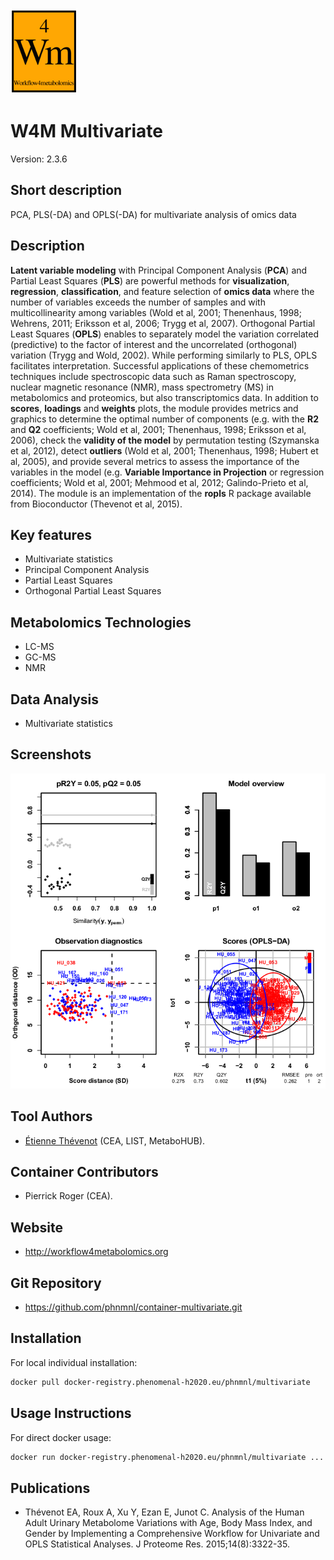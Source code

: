<!-- Guidance:
Logo: The logo needs have the text "Logo" inside the square bracket place holder to be recognized at the App Library.
Tool name: First single hashtag (#) will be taken as tool name.
Version: Should always go after the first hastag and before the second hastag. The line needs to respond to the regexp "^Version: (.+)" being the first group the actual version.

Fields: for the App Library, the following fields will be parsed:

# Name of the tool
Version: z.x-whatever
## Short description
## Description
## Key features
## Publications
## Screenshots
## Tool Authors 
- Author 1 and affiliation
- [Author 2](link_to_author_2) and affiliation
## Container Contributors
- Contributor 1
- [Contributor 2](link_to_contributior_2) and affiliation
## Website
## Usage Instructions

Free text with triple tick code blocks, comprising docker, ipython and galaxy usage

## Installation 

They all have to be at the second hashtag level

For screenshots, you should use the following scheme:

![screenshot](screenshots/s1.gif)
![screenshot](screenshots/s2.gif)

-->
![Logo](w4m.png)

# W4M Multivariate
Version: 2.3.6

## Short description

PCA, PLS(-DA) and OPLS(-DA) for multivariate analysis of omics data

## Description

**Latent variable modeling** with Principal Component Analysis (**PCA**) and Partial Least Squares (**PLS**) are powerful methods for **visualization**, **regression**, **classification**, and feature selection of **omics data** where the number of variables exceeds the number of samples and with multicollinearity among variables (Wold et al, 2001; Thenenhaus, 1998; Wehrens, 2011; Eriksson et al, 2006; Trygg et al, 2007). Orthogonal Partial Least Squares (**OPLS**) enables to separately model the variation correlated (predictive) to the factor of interest and the uncorrelated (orthogonal) variation (Trygg and Wold, 2002). While performing similarly to PLS, OPLS facilitates interpretation. Successful applications of these chemometrics techniques include spectroscopic data such as Raman spectroscopy, nuclear magnetic resonance (NMR), mass spectrometry (MS) in metabolomics and proteomics, but also transcriptomics data. In addition to **scores**, **loadings** and **weights** plots, the module provides metrics and graphics to determine the optimal number of components (e.g. with the **R2** and **Q2** coefficients; Wold et al, 2001; Thenenhaus, 1998; Eriksson et al, 2006), check the **validity of the model** by permutation testing (Szymanska et al, 2012), detect **outliers** (Wold et al, 2001; Thenenhaus, 1998; Hubert et al, 2005), and provide several metrics to assess the importance of the variables in the model (e.g. **Variable Importance in Projection** or regression coefficients; Wold et al, 2001; Mehmood et al, 2012; Galindo-Prieto et al, 2014). The module is an implementation of the **ropls** R package available from Bioconductor (Thevenot et al, 2015).

## Key features

- Multivariate statistics
- Principal Component Analysis
- Partial Least Squares
- Orthogonal Partial Least Squares

## Metabolomics Technologies

- LC-MS
- GC-MS
- NMR

## Data Analysis

- Multivariate statistics

## Screenshots

![screenshot](screenshots/multivariate.png)

## Tool Authors

- [Étienne Thévenot](http://etiennethevenot.pagesperso-orange.fr) (CEA, LIST, MetaboHUB).

## Container Contributors

- Pierrick Roger (CEA).

## Website

- http://workflow4metabolomics.org

## Git Repository

- https://github.com/phnmnl/container-multivariate.git

## Installation 

For local individual installation:

```bash
docker pull docker-registry.phenomenal-h2020.eu/phnmnl/multivariate
```

## Usage Instructions

For direct docker usage:

```bash
docker run docker-registry.phenomenal-h2020.eu/phnmnl/multivariate ...
```

## Publications

<!-- Guidance:
Use AMA style publications as a list (you can export AMA from PubMed, on the Formats: Citation link when looking at the entry).
-->

- Thévenot EA, Roux A, Xu Y, Ezan E, Junot C. Analysis of the Human Adult Urinary Metabolome Variations with Age, Body Mass Index, and Gender by Implementing a Comprehensive Workflow for Univariate and OPLS Statistical Analyses. J Proteome Res. 2015;14(8):3322-35.
